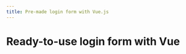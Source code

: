 ```yaml
---
title: Pre-made login form with Vue.js
---
```


<toolkit-breadcrumb />

# Ready-to-use login form with Vue
